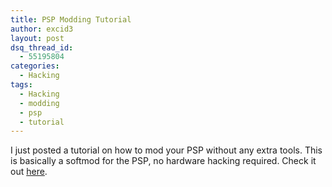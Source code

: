```yaml
---
title: PSP Modding Tutorial
author: excid3
layout: post
dsq_thread_id:
  - 55195804
categories:
  - Hacking
tags:
  - Hacking
  - modding
  - psp
  - tutorial
---
```

I just posted a tutorial on how to mod your PSP without any extra tools. This is basically a softmod for the PSP, no hardware hacking required. Check it out [here][1].

   [1]: http://excid3.com/blog/projects/modding-the-psp/
